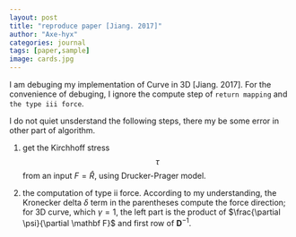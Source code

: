 ```yaml
---
layout: post
title: "reproduce paper [Jiang. 2017]"
author: "Axe-hyx"
categories: journal
tags: [paper,sample]
image: cards.jpg
---
```


I am debuging my implementation of Curve in 3D [Jiang. 2017]. For the convenience of debuging, I ignore the compute step of `return mapping` and `the type iii force`.

I do not quiet unsderstand the following steps, there my be some error in other part of algorithm. 

1. get the Kirchhoff stress $$\tau$$ from an input $F = \hat R$, using Drucker-Prager model.

2. the computation of type ii force. According to my understanding, the Kronecker delta $\delta$ term in the parentheses compute the force direction; for 3D curve, which $\gamma = 1$, the left part is the product of $\frac{\partial \psi}{\partial \mathbf F}$ and first row of $\mathbf D^{-1}$.
